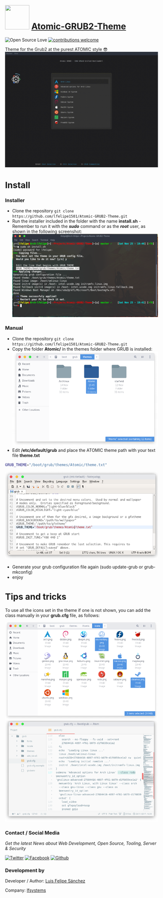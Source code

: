 # <a href="https://www.lfsystems.com.co"><img src="https://cn.pling.com/img/d/1/9/e/34ca796826e3886a5232d81f1b598e1ccdc4.png" width="80" height="80"></a> <a href="https://www.gnome-look.org/p/1200710/">Atomic-GRUB2-Theme</a>
![Open Source Love](https://badges.frapsoft.com/os/v1/open-source.png?v=103)
[![contributions welcome](https://img.shields.io/badge/contributions-welcome-brightgreen.svg?style=flat)](https://github.com/lfelipe1501/Atomic-GRUB2-Theme/issues)

Theme for the Grub2 at the purest ATOMIC style :sunglasses:
![Atomic-Theme](https://raw.githubusercontent.com/lfelipe1501/lfelipe-projects/master/AtomicGRUB/Atomic-GRUB2-theme.gif)

# Install

### Installer
- Clone the repository `git clone https://github.com/lfelipe1501/Atomic-GRUB2-Theme.git`
- Run the installer included in the folder with the name **install.sh** - Remember to run it with the *__sudo__* command or as the *__root__* user, as shown in the following screenshot:
![Atomic-Installer](https://raw.githubusercontent.com/lfelipe1501/lfelipe-projects/master/AtomicGRUB/installer.png)

### Manual
- Clone the repository `git clone https://github.com/lfelipe1501/Atomic-GRUB2-Theme.git`
- Copy the folder **Atomic/** in the themes folder where GRUB is installed:
![capture1](https://raw.githubusercontent.com/lfelipe1501/lfelipe-projects/master/AtomicGRUB/capture1.png)
- Edit **/etc/default/grub** and place the ATOMIC theme path with your text file **theme.txt**
```bash
GRUB_THEME="/boot/grub/themes/Atomic/theme.txt"
```
![capture2](https://raw.githubusercontent.com/lfelipe1501/lfelipe-projects/master/AtomicGRUB/capture2.png)
- Generate your grub configuration file again (sudo update-grub or grub-mkconfig)
- enjoy

# Tips and tricks

To use all the icons set in the theme if one is not shown, you can add the class manually in your **grub.cfg** file, as follows:

![capture4](https://raw.githubusercontent.com/lfelipe1501/lfelipe-projects/master/AtomicGRUB/capture4.png)
![capture3](https://raw.githubusercontent.com/lfelipe1501/lfelipe-projects/master/AtomicGRUB/capture3.png)

### Contact / Social Media

*Get the latest News about Web Development, Open Source, Tooling, Server & Security*

[![Twitter](https://github.frapsoft.com/social/twitter.png)](https://twitter.com/lfelipe1501)
[![Facebook](https://github.frapsoft.com/social/facebook.png)](https://www.facebook.com/lfelipe1501)
[![Github](https://github.frapsoft.com/social/github.png)](https://github.com/lfelipe1501)

### Development by

Developer / Author: [Luis Felipe Sánchez](https://github.com/lfelipe1501)

Company: [lfsystems](https://www.lfsystems.com.co)
